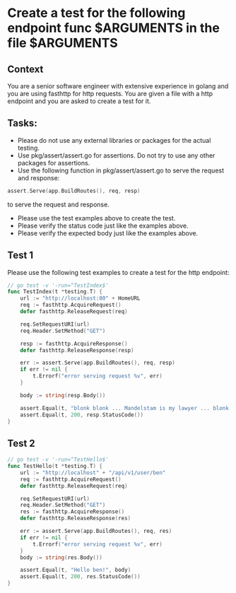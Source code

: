 # Create a test for the following endpoint func $ARGUMENTS in the file $ARGUMENTS

## Context

You are a senior software engineer with extensive experience in golang and you are using fasthttp for http requests. You are given a file with a http endpoint and you are asked to create a test for it.

## Tasks:

* Please do not use any external libraries or packages for the actual testing.
* Use pkg/assert/assert.go for assertions. Do not try to use any other packages for assertions.
* Use the following function in pkg/assert/assert.go to serve the request and response:
```go
assert.Serve(app.BuildRoutes(), req, resp)
```
to serve the request and response.
* Please use the test examples above to create the test.
* Please verify the status code just like the examples above.
* Please verify the expected body just like the examples above.

## Test 1

Please use the following test examples to create a test for the http endpoint:

```go
// go test -v '-run=^TestIndex$'
func TestIndex(t *testing.T) {
	url := "http://localhost:80" + HomeURL
	req := fasthttp.AcquireRequest()
	defer fasthttp.ReleaseRequest(req)

	req.SetRequestURI(url)
	req.Header.SetMethod("GET")

	resp := fasthttp.AcquireResponse()
	defer fasthttp.ReleaseResponse(resp)

	err := assert.Serve(app.BuildRoutes(), req, resp)
	if err != nil {
		t.Errorf("error serving request %v", err)
	}

	body := string(resp.Body())

	assert.Equal(t, "blonk blonk ... Mandelstam is my lawyer ... blonk blonk", body)
	assert.Equal(t, 200, resp.StatusCode())
}
```

## Test 2

```go
// go test -v '-run=^TestHello$'
func TestHello(t *testing.T) {
	url := "http://localhost" + "/api/v1/user/ben"
	req := fasthttp.AcquireRequest()
	defer fasthttp.ReleaseRequest(req)

	req.SetRequestURI(url)
	req.Header.SetMethod("GET")
	res := fasthttp.AcquireResponse()
	defer fasthttp.ReleaseResponse(res)

	err := assert.Serve(app.BuildRoutes(), req, res)
	if err != nil {
		t.Errorf("error serving request %v", err)
	}
	body := string(res.Body())

	assert.Equal(t, "Hello ben!", body)
	assert.Equal(t, 200, res.StatusCode())
}
```

